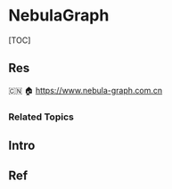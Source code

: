 # NebulaGraph

[TOC]



## Res
🇨🇳 🏠 https://www.nebula-graph.com.cn


### Related Topics



## Intro


## Ref
[美团图数据库平台建设及业务实践]: https://tech.meituan.com/2021/04/01/nebula-graph-practice-in-meituan.html

